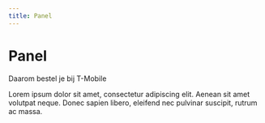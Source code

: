 ```yaml
---
title: Panel
---
```


# Panel

<div class="panel">
   <div class="panel-heading">
        Daarom bestel je bij T-Mobile
   </div>
   <div class="panel-body">
      <p>
         Lorem ipsum dolor sit amet, consectetur adipiscing elit. Aenean sit amet volutpat neque. 
         Donec sapien libero, eleifend nec pulvinar suscipit, rutrum ac massa.
      </p>
   </div>
</div>